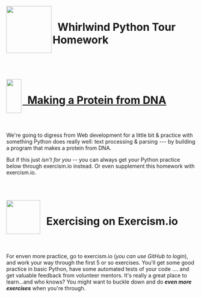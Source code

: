 <link rel="stylesheet" type="text/css" href="../../styles/base.css">

<br>

<img align="left" width="120" height="125" src="../../images/Homework.png">
<p vertical-align="middle"><h1>&nbsp; Whirlwind Python Tour Homework</h1></p>

<br>

<br>

<br>

<br>


<img align="left" height="90" width="40" src="../../images/dna.png">
<p vertical-align="middle"><a href="./RNA-Transcription/README.md"><h1>&nbsp; Making a Protein from DNA</h1></a></p>

<br>

<br>

We're going to digress from Web development for a little bit & practice with something Python does really well:  text processing & parsing --- by building a program that makes a protein from DNA.

But if this  just _isn't for you_ -- you can always get your Python practice below through exercism.io instead.  Or even supplement this homework with exercism.io.

<br>

<br>

<br>

<img align="left" width="90" src="../../images/exercism.png">
<p vertical-align="middle"><h1>&nbsp; Exercising on Exercism.io</h1></p>

<br>

<br>

For enven more practice, go to exercism.io  (_you can use GitHub to login_), and work your way through the first 5 or so exercises.  You'll get some good practice in basic Python, have some automated tests of your code .... and get valuable feedback from volunteer mentors.  It's really a great place to learn...and who knows?  You might want to buckle down and do _**even more exercises**_ when you're through.

<br>
